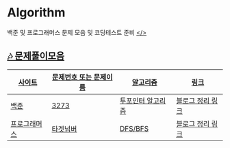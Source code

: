 # Algorithm
백준 및 프로그래머스 문제 모음 및 코딩테스트 준비
<a href="#"></>

##  🎶 문제풀이모음
| 사이트 | 문제번호 또는 문제이름 | 알고리즘 | 링크 | 
| ------ | -- |----------- |----------- |
| 백준 | 3273 | 투포인터 알고리즘 |[블로그 정리 링크](https://98coding.tistory.com/29)|
| 프로그래머스 | 타겟넘버 | DFS/BFS | [블로그 정리 링크](https://98coding.tistory.com/26)|

